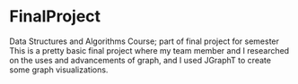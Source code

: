 # FinalProject
Data Structures and Algorithms Course; part of final project for semester
This is a pretty basic final project where my team member and I researched on the uses and advancements of graph, and I used JGraphT to
create some graph visualizations.
